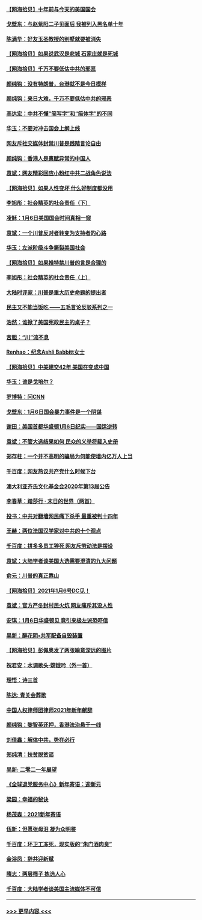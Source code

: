 #### [【网海拾贝】十年前与今天的美国国会](../pages/nsc993/n12696993.md?t=01192201) 
#### [戈壁东：与赵紫阳二子见面后 我被列入黑名单十年](../pages/nsc993/n12696215.md?t=01192201) 
#### [陈满华：好友玉圣教授的别墅就要被消失](../pages/nsc993/n12695411.md?t=01192201) 
#### [【网海拾贝】如果说武汉是悲城 石家庄就是死城](../pages/nsc993/n12694589.md?t=01192201) 
#### [【网海拾贝】千万不要低估中共的邪恶](../pages/nsc993/n12692771.md?t=01192201) 
#### [颜纯钩：没有特朗普，台港就不是今日模样](../pages/nsc993/n12692678.md?t=01192201) 
#### [颜纯钩：来日大难，千万不要低估中共的邪恶](../pages/nsc993/n12692080.md?t=01192201) 
#### [高达宏：中共不懂“简写字”和“简体字”的不同](../pages/nsc993/n12692068.md?t=01192201) 
#### [华玉：不要对冲击国会上纲上线](../pages/nsc993/n12689948.md?t=01192201) 
#### [网友斥社交媒体封禁川普是践踏言论自由](../pages/nsc993/n12687482.md?t=01192201) 
#### [颜纯钩：香港人是禀赋异常的中国人](../pages/nsc993/n12685142.md?t=01192201) 
#### [袁斌：网友精彩回应小粉红中共二战角色说法](../pages/nsc993/n12684994.md?t=01192201) 
#### [【网海拾贝】如果人性变坏 什么好制度都没用](../pages/nsc993/n12683000.md?t=01192201) 
#### [李旭彤：社会精英的社会责任（下）](../pages/nsc993/n12680604.md?t=01192201) 
#### [凌稣：1月6日美国国会时间真相一窥](../pages/nsc993/n12682780.md?t=01192201) 
#### [袁斌：一个川普反对者转变为支持者的心路](../pages/nsc993/n12682700.md?t=01192201) 
#### [华玉：左派阶级斗争撕裂美国社会](../pages/nsc993/n12681226.md?t=01192201) 
#### [【网海拾贝】如果推特禁川普的言是合理的](../pages/nsc993/n12681232.md?t=01192201) 
#### [李旭彤：社会精英的社会责任（上）](../pages/nsc993/n12680501.md?t=01192201) 
#### [大陆时评家：川普是重大历史命题的提出者](../pages/nsc993/n12679904.md?t=01192201) 
#### [民主又不能当饭吃 ——五毛言论反驳系列之一](../pages/nsc993/n12679877.md?t=01192201) 
#### [浩然：谁掀了美国宪政民主的桌子？](../pages/nsc993/n12679850.md?t=01192201) 
#### [苦胆：“川”流不息](../pages/nsc993/n12678388.md?t=01192201) 
#### [Renhao：纪念Ashli Babbitt女士](../pages/nsc993/n12678359.md?t=01192201) 
#### [【网海拾贝】中美建交42年 美国在变成中国](../pages/nsc993/n12678324.md?t=01192201) 
#### [华玉：谁是戈培尔？](../pages/nsc993/n12677515.md?t=01192201) 
#### [罗博特：问CNN](../pages/nsc993/n12677172.md?t=01192201) 
#### [戈壁东：1月6日国会暴力事件是一个阴谋](../pages/nsc993/n12674639.md?t=01192201) 
#### [谢田：美国首都华盛顿1月6日纪实——国运逆转](../pages/nsc993/n12673190.md?t=01192201) 
#### [袁斌：不管大选结果如何 民众的义举将载入史册](../pages/nsc993/n12672787.md?t=01192201) 
#### [郑存柱：一个并不高明的骗局为何能使墙内亿万人上当](../pages/nsc993/n12671449.md?t=01192201) 
#### [千百度：网友热议共产党什么时候下台](../pages/nsc993/n12670442.md?t=01192201) 
#### [澳大利亚齐氏文化基金会2020年第13届公告](../pages/nsc993/n12670273.md?t=01192201) 
#### [李春草：踏莎行 · 末日的世界（两首）](../pages/nsc993/n12670253.md?t=01192201) 
#### [投书：中共对翻墙网民痛下杀手 最重被判十四年](../pages/nsc993/n12670190.md?t=01192201) 
#### [王赫：两位法国汉学家对中共的十个观点](../pages/nsc993/n12669593.md?t=01192201) 
#### [千百度：拼多多员工猝死 网友斥劳动法是摆设](../pages/nsc993/n12668081.md?t=01192201) 
#### [袁斌：大陆学者谈美国大选需要澄清的九大问题](../pages/nsc993/n12668023.md?t=01192201) 
#### [俞元：川普的真正靠山](../pages/nsc993/n12668000.md?t=01192201) 
#### [【网海拾贝】2021年1月6号DC见！](../pages/nsc993/n12664957.md?t=01192201) 
#### [袁斌：官方严冬封村民火炕 网友痛斥其没人性](../pages/nsc993/n12664882.md?t=01192201) 
#### [安琪：1月6日华盛顿见 竟引来极左派恐吓信](../pages/nsc993/n12664831.md?t=01192201) 
#### [吴新：醉花阴•共军配备自毁装置](../pages/nsc993/n12664766.md?t=01192201) 
#### [【网海拾贝】彭佩奥发了两张喻意深远的图片](../pages/nsc993/n12663515.md?t=01192201) 
#### [祝君安：水调歌头·嫦娥吟（外一首）](../pages/nsc993/n12663345.md?t=01192201) 
#### [理悟：诗三首](../pages/nsc993/n12663334.md?t=01192201) 
#### [陈达: 青关会葬歌](../pages/nsc993/n12663305.md?t=01192201) 
#### [中国人权律师团律师2021年新年献辞](../pages/nsc993/n12661792.md?t=01192201) 
#### [颜纯钩：黎智英还押，香港法治悬于一线](../pages/nsc993/n12661371.md?t=01192201) 
#### [刘佳鑫：解体中共，势在必行](../pages/nsc993/n12661335.md?t=01192201) 
#### [郑纯清：扶贫脱贫谣](../pages/nsc993/n12658729.md?t=01192201) 
#### [吴新: 二零二一年展望](../pages/nsc993/n12658664.md?t=01192201) 
#### [《全球退党服务中心》新年寄语：迎新元](../pages/nsc993/n12658408.md?t=01192201) 
#### [梁园：幸福的秘诀](../pages/nsc993/n12658061.md?t=01192201) 
#### [杨茂森：2021新年寄语](../pages/nsc993/n12658128.md?t=01192201) 
#### [伍新：但愿张母泪 凝为众明鉴](../pages/nsc993/n12656861.md?t=01192201) 
#### [千百度：环卫工冻死，现实版的“朱门酒肉臭”](../pages/nsc993/n12655588.md?t=01192201) 
#### [金浴凤：辞共迎新赋](../pages/nsc993/n12653369.md?t=01192201) 
#### [隋志：两层筛子 拣选人心](../pages/nsc993/n12653341.md?t=01192201) 
#### [千百度：大陆学者谈美国主流媒体不可信](../pages/nsc993/n12651269.md?t=01192201) 

----
#### [ >>> 更早内容 <<< ](../indexes/nsc993-earlier.md)

